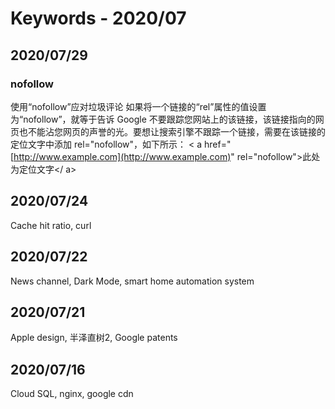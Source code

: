 # Keywords - 2020/07

## 2020/07/29

### nofollow

使用“nofollow”应对垃圾评论 如果将一个链接的“rel”属性的值设置为“nofollow”，就等于告诉 Google 不要跟踪您网站上的该链接，该链接指向的网页也不能沾您网页的声誉的光。要想让搜索引擎不跟踪一个链接，需要在该链接的定位文字中添加 rel="nofollow"，如下所示： &lt; a href="[http://www.example.com](http://www.example.com)" rel="nofollow"&gt;此处为定位文字&lt;/ a&gt;

## 2020/07/24

Cache hit ratio, curl 

## 2020/07/22

News channel, Dark Mode, smart home automation system

## 2020/07/21

Apple design, 半泽直树2, Google patents

## 2020/07/16

Cloud SQL, nginx, google cdn





